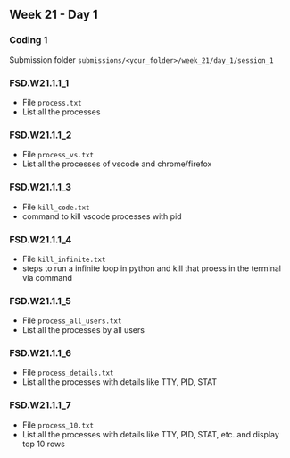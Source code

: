 ## Week 21 - Day 1

### Coding 1

Submission folder `submissions/<your_folder>/week_21/day_1/session_1`

### FSD.W21.1.1_1
- File `process.txt` 
- List all the processes

### FSD.W21.1.1_2
- File `process_vs.txt` 
- List all the processes of vscode and chrome/firefox

### FSD.W21.1.1_3
- File `kill_code.txt` 
- command to kill vscode processes with pid

### FSD.W21.1.1_4
- File `kill_infinite.txt`
- steps to run a infinite loop in python and kill that proess in the terminal via command

### FSD.W21.1.1_5
- File `process_all_users.txt` 
- List all the processes by all users

### FSD.W21.1.1_6
- File `process_details.txt` 
- List all the processes with details like TTY, PID, STAT

### FSD.W21.1.1_7
- File `process_10.txt` 
- List all the processes with details like TTY, PID, STAT, etc. and display top 10 rows


